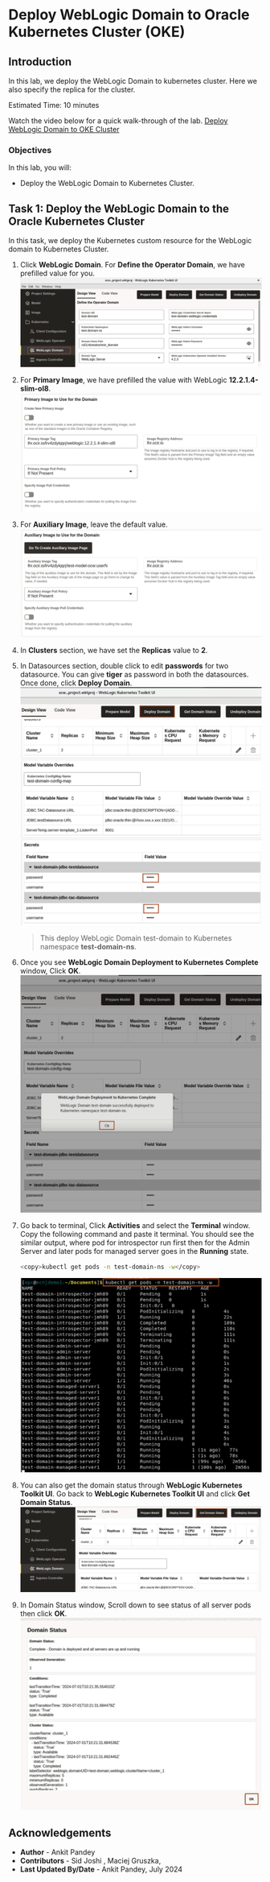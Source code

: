 # Deploy WebLogic Domain to Oracle Kubernetes Cluster (OKE)

## Introduction

In this lab, we deploy the WebLogic Domain to kubernetes cluster. Here we also specify the replica for the cluster.

Estimated Time: 10 minutes

Watch the video below for a quick walk-through of the lab.
[Deploy WebLogic Domain to OKE Cluster](videohub:1_wz94de1l)

### Objectives

In this lab, you will:

* Deploy the WebLogic Domain to Kubernetes Cluster.

## Task 1: Deploy the WebLogic Domain to the Oracle Kubernetes Cluster

In this task, we deploy the Kubernetes custom resource for the WebLogic domain to Kubernetes Cluster.

1. Click **WebLogic Domain**. For **Define the Operator Domain**, we have prefilled value for you. 
    ![operator domain](images/operator-domain.png)

2. For **Primary Image**, we have prefilled the value with WebLogic **12.2.1.4-slim-ol8**. 
    ![primary image](images/primary-image.png)

3. For **Auxiliary Image**, leave the default value.
    ![auxiliary image](images/auxiliary-image.png)


4.  In **Clusters** section, we have set the **Replicas** value to **2**. 


5. In Datasources section, double click to edit **passwords** for two datasource. You can give **tiger** as password in both the datasources. Once done, click **Deploy Domain**.
    ![Datasoure Password](images/datasource-password.png)
    > This deploy WebLogic Domain test-domain to Kubernetes namespace **test-domain-ns**.

6. Once you see **WebLogic Domain Deployment to Kubernetes Complete** window, Click **OK**.
    ![Deployment Complete](images/deployment-complete.png)

7. Go back to terminal, Click **Activities** and select the **Terminal** window. Copy the following command and paste it terminal. You should see the similar output, where pod for introspector run first then for the Admin Server and later pods for managed server goes in the **Running** state.

    ````bash
    <copy>kubectl get pods -n test-domain-ns -w</copy>
    ````

    ![Pod Status](images/pod-status.png)

8. You can also get the domain status through **WebLogic Kubernetes Toolkit UI**. Go back to **WebLogic Kubernetes Toolkit UI** and click **Get Domain Status**.
    ![Domain Status](images/domain-status.png)

9. In Domain Status window, Scroll down to see status of all server pods then click **OK**.
    ![Server Status](images/server-status.png)


## Acknowledgements

* **Author** -  Ankit Pandey
* **Contributors** - Sid Joshi , Maciej Gruszka, 
* **Last Updated By/Date** - Ankit Pandey, July 2024